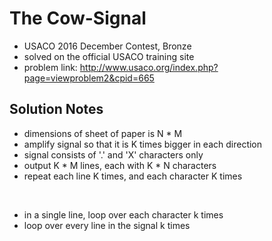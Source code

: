 # The Cow-Signal

* USACO 2016 December Contest, Bronze
* solved on the official USACO training site
* problem link: http://www.usaco.org/index.php?page=viewproblem2&cpid=665

## Solution Notes

* dimensions of sheet of paper is N * M
* amplify signal so that it is K times bigger in each direction
* signal consists of '.' and 'X' characters only
* output K * M lines, each with K * N characters
* repeat each line K times, and each character K times

<br>

* in a single line, loop over each character k times
* loop over every line in the signal k times